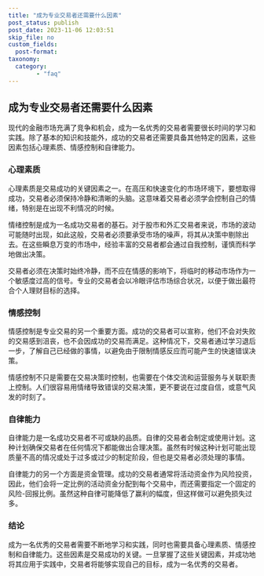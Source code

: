 ```yaml
---
title: "成为专业交易者还需要什么因素"
post_status: publish
post_date: 2023-11-06 12:03:51
skip_file: no
custom_fields: 
  post-format: 
taxonomy:
  category:
        - "faq"
---
```


## 成为专业交易者还需要什么因素

现代的金融市场充满了竞争和机会，成为一名优秀的交易者需要很长时间的学习和实践。除了基本的知识和技能外，成功的交易者还需要具备其他特定的因素，这些因素包括心理素质、情感控制和自律能力。

### 心理素质

心理素质是交易成功的关键因素之一。在高压和快速变化的市场环境下，要想取得成功，交易者必须保持冷静和清晰的头脑。这意味着交易者必须学会控制自己的情绪，特别是在出现不利情况的时候。

情绪控制是成为一名成功交易者的基石。对于股市和外汇交易者来说，市场的波动可能随时出现，如此这般，交易者必须要承受市场的噪声，将其从决策中剔除出去。在这些瞬息万变的市场中，经验丰富的交易者都会通过自我控制，谨慎而科学地做出决策。

交易者必须在决策时始终冷静，而不应在情感的影响下，将临时的移动市场作为一个敏感度过高的信号。专业的交易者会以冷眼评估市场综合状况，以便于做出最符合个人理财目标的选择。

### 情感控制

情感控制是专业交易的另一个重要方面。成功的交易者可以宣称，他们不会对失败的交易感到沮丧，也不会因成功的交易而满足。这种情况下，交易者通过学习退后一步，了解自己已经做的事情，以避免由于限制情感反应而可能产生的快速错误决策。

情感控制不只是需要在交易决策时控制，也需要在个体交流和运营服务与关联职责上控制。人们很容易用情绪导致错误的交易决策，更不要说在过度自信，或意气风发的时刻了。

### 自律能力

自律能力是一名成功交易者不可或缺的品质。自律的交易者会制定或使用计划。这种计划确保交易者在任何情况下都能做出合理决策。虽然有时候这种计划可能出现质量不高的情况或处于过多或过少的制定阶段，但也是交易者必须处理的事情。

自律能力的另一个方面是资金管理。成功的交易者通常将活动资金作为风险投资，因此，他们会将一定比例的活动资金分配到每个交易中，而还需要指定一个固定的风险-回报比例。虽然这种自律可能降低了赢利的幅度，但这样做可以避免损失过多。

### 结论

成为一名优秀的交易者需要不断地学习和实践，同时也需要具备心理素质、情感控制和自律能力。这些因素是交易成功的关键。一旦掌握了这些关键因素，并成功地将其应用于实践中，交易者将能够实现自己的目标，成为一名优秀的交易者。
